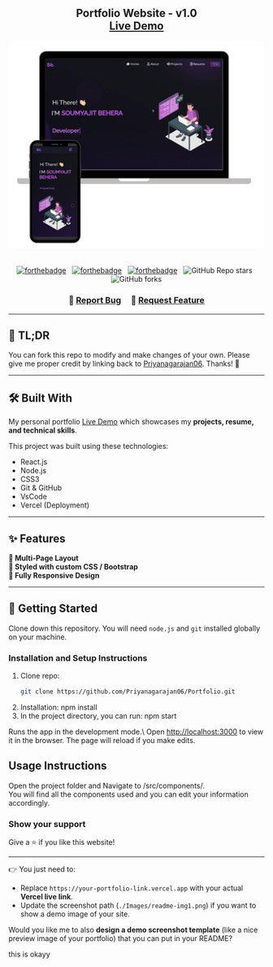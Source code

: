 <h2 align="center">
  Portfolio Website - v1.0<br/>
  <a href="https://your-portfolio-link.vercel.app" target="_blank">Live Demo</a>
</h2>

<div align="center">
  <img alt="Demo" src="./Images/readme-img1.png" />
</div>

<br/>

<center>

[![forthebadge](https://forthebadge.com/images/badges/built-with-love.svg)](https://forthebadge.com) &nbsp;
[![forthebadge](https://forthebadge.com/images/badges/made-with-javascript.svg)](https://forthebadge.com) &nbsp;
[![forthebadge](https://forthebadge.com/images/badges/open-source.svg)](https://forthebadge.com) &nbsp;
![GitHub Repo stars](https://img.shields.io/github/stars/Priyanagarajan06/Portfolio?color=red&logo=github&style=for-the-badge) &nbsp;
![GitHub forks](https://img.shields.io/github/forks/Priyanagarajan06/Portfolio?color=red&logo=github&style=for-the-badge)

</center>

<h3 align="center">
    🔹
    <a href="https://github.com/Priyanagarajan06/Portfolio/issues">Report Bug</a> &nbsp; &nbsp;
    🔹
    <a href="https://github.com/Priyanagarajan06/Portfolio/issues">Request Feature</a>
</h3>

---

## 🚀 TL;DR
You can fork this repo to modify and make changes of your own. Please give me proper credit by linking back to [Priyanagarajan06](https://github.com/Priyanagarajan06). Thanks! 🙌

---

## 🛠️ Built With

My personal portfolio [Live Demo](https://priya06-portfolio.vercel.app/) which showcases my **projects, resume, and technical skills**.  

This project was built using these technologies:

- React.js
- Node.js
- CSS3
- Git & GitHub
- VsCode
- Vercel (Deployment)

---

## ✨ Features

**📖 Multi-Page Layout**  
**🎨 Styled with custom CSS / Bootstrap**  
**📱 Fully Responsive Design**  

---

## 🚀 Getting Started

Clone down this repository. You will need `node.js` and `git` installed globally on your machine.

### Installation and Setup Instructions

1. Clone repo:  
   ```bash
   git clone https://github.com/Priyanagarajan06/Portfolio.git
2. Installation: npm install 
3. In the project directory, you can run: npm start 

Runs the app in the development mode.\ Open [http://localhost:3000](http://localhost:3000) to view it in the browser. 
The page will reload if you make edits. 

## Usage Instructions 

Open the project folder and Navigate to /src/components/. <br/> You will find all the components used and you can edit your information accordingly. 


### Show your support 

Give a ⭐ if you like this website!

---

👉 You just need to:
- Replace `https://your-portfolio-link.vercel.app` with your actual **Vercel live link**.  
- Update the screenshot path (`./Images/readme-img1.png`) if you want to show a demo image of your site.  

Would you like me to also **design a demo screenshot template** (like a nice preview image of your portfolio) that you can put in your README?

this is okayy 
